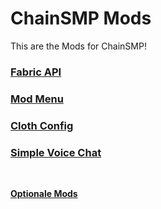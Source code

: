 # ChainSMP Mods
This are the Mods for ChainSMP!</br>

### [Fabric API](https://cdn.modrinth.com/data/P7dR8mSH/versions/0.56.3+1.19/fabric-api-0.56.3%2B1.19.jar)

### [Mod Menu](https://cdn.modrinth.com/data/mOgUt4GM/versions/4.0.0/modmenu-4.0.0.jar)

### [Cloth Config](https://cdn.modrinth.com/data/9s6osm5g/versions/7.0.73+fabric/cloth-config-7.0.73-fabric.jar)

### [Simple Voice Chat](https://cdn.modrinth.com/data/9eGKb6K1/versions/BwOgEOYb/voicechat-fabric-1.19-2.3.9.jar)
</br>

**[Optionale Mods](./Optional.md)**
